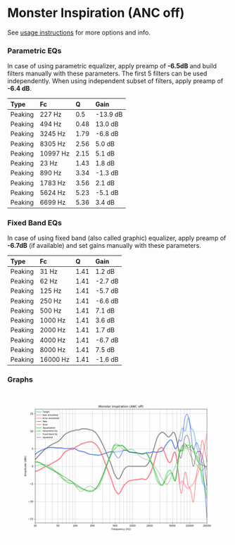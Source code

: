 # Monster Inspiration (ANC off)
See [usage instructions](https://github.com/jaakkopasanen/AutoEq#usage) for more options and info.

### Parametric EQs
In case of using parametric equalizer, apply preamp of **-6.5dB** and build filters manually
with these parameters. The first 5 filters can be used independently.
When using independent subset of filters, apply preamp of **-6.4 dB**.

| Type    | Fc       |    Q | Gain     |
|:--------|:---------|:-----|:---------|
| Peaking | 227 Hz   | 0.5  | -13.9 dB |
| Peaking | 494 Hz   | 0.48 | 13.0 dB  |
| Peaking | 3245 Hz  | 1.79 | -6.8 dB  |
| Peaking | 8305 Hz  | 2.56 | 5.0 dB   |
| Peaking | 10997 Hz | 2.15 | 5.1 dB   |
| Peaking | 23 Hz    | 1.43 | 1.8 dB   |
| Peaking | 890 Hz   | 3.34 | -1.3 dB  |
| Peaking | 1783 Hz  | 3.56 | 2.1 dB   |
| Peaking | 5624 Hz  | 5.23 | -5.1 dB  |
| Peaking | 6699 Hz  | 5.36 | 3.4 dB   |

### Fixed Band EQs
In case of using fixed band (also called graphic) equalizer, apply preamp of **-6.7dB**
(if available) and set gains manually with these parameters.

| Type    | Fc       |    Q | Gain    |
|:--------|:---------|:-----|:--------|
| Peaking | 31 Hz    | 1.41 | 1.2 dB  |
| Peaking | 62 Hz    | 1.41 | -2.7 dB |
| Peaking | 125 Hz   | 1.41 | -5.7 dB |
| Peaking | 250 Hz   | 1.41 | -6.6 dB |
| Peaking | 500 Hz   | 1.41 | 7.1 dB  |
| Peaking | 1000 Hz  | 1.41 | 3.6 dB  |
| Peaking | 2000 Hz  | 1.41 | 1.7 dB  |
| Peaking | 4000 Hz  | 1.41 | -6.7 dB |
| Peaking | 8000 Hz  | 1.41 | 7.5 dB  |
| Peaking | 16000 Hz | 1.41 | -1.6 dB |

### Graphs
![](./Monster%20Inspiration%20(ANC%20off).png)